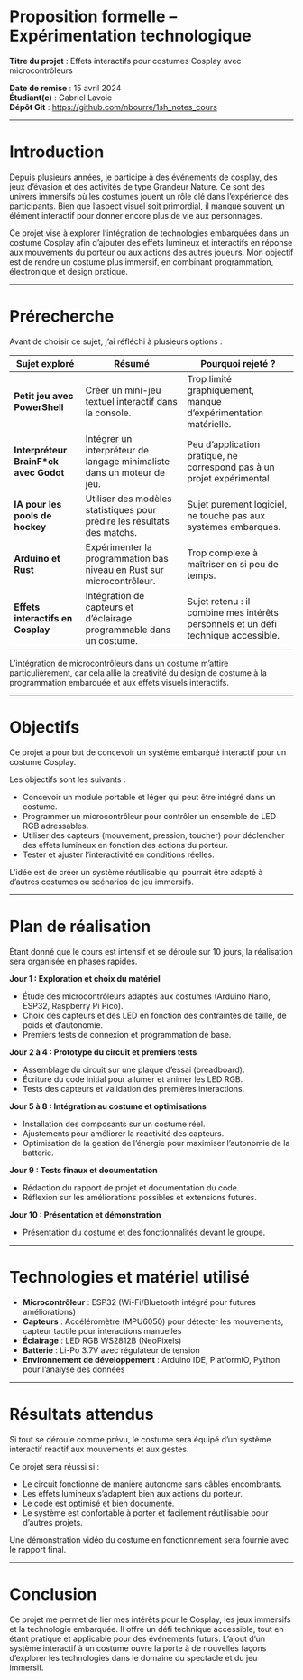 # Proposition formelle – Expérimentation technologique  
**Titre du projet** : Effets interactifs pour costumes Cosplay avec microcontrôleurs  

**Date de remise** : 15 avril 2024  
**Étudiant(e)** : Gabriel Lavoie  
**Dépôt Git** : https://github.com/nbourre/1sh_notes_cours 

---  

# Introduction  

Depuis plusieurs années, je participe à des événements de cosplay, des jeux d’évasion et des activités de type Grandeur Nature. Ce sont des univers immersifs où les costumes jouent un rôle clé dans l’expérience des participants. Bien que l’aspect visuel soit primordial, il manque souvent un élément interactif pour donner encore plus de vie aux personnages.  

Ce projet vise à explorer l’intégration de technologies embarquées dans un costume Cosplay afin d’ajouter des effets lumineux et interactifs en réponse aux mouvements du porteur ou aux actions des autres joueurs. Mon objectif est de rendre un costume plus immersif, en combinant programmation, électronique et design pratique.  

---  

# Prérecherche  

Avant de choisir ce sujet, j’ai réfléchi à plusieurs options :  

| Sujet exploré | Résumé | Pourquoi rejeté ? |
|--------------|--------|------------------|
| **Petit jeu avec PowerShell** | Créer un mini-jeu textuel interactif dans la console. | Trop limité graphiquement, manque d’expérimentation matérielle. |
| **Interpréteur BrainF*ck avec Godot** | Intégrer un interpréteur de langage minimaliste dans un moteur de jeu. | Peu d’application pratique, ne correspond pas à un projet expérimental. |
| **IA pour les pools de hockey** | Utiliser des modèles statistiques pour prédire les résultats des matchs. | Sujet purement logiciel, ne touche pas aux systèmes embarqués. |
| **Arduino et Rust** | Expérimenter la programmation bas niveau en Rust sur microcontrôleur. | Trop complexe à maîtriser en si peu de temps. |
| **Effets interactifs en Cosplay** | Intégration de capteurs et d’éclairage programmable dans un costume. | Sujet retenu : il combine mes intérêts personnels et un défi technique accessible. |

L’intégration de microcontrôleurs dans un costume m’attire particulièrement, car cela allie la créativité du design de costume à la programmation embarquée et aux effets visuels interactifs.  

---  

# Objectifs  

Ce projet a pour but de concevoir un système embarqué interactif pour un costume Cosplay.  

Les objectifs sont les suivants :  
- Concevoir un module portable et léger qui peut être intégré dans un costume.  
- Programmer un microcontrôleur pour contrôler un ensemble de LED RGB adressables.  
- Utiliser des capteurs (mouvement, pression, toucher) pour déclencher des effets lumineux en fonction des actions du porteur.  
- Tester et ajuster l’interactivité en conditions réelles.  

L’idée est de créer un système réutilisable qui pourrait être adapté à d’autres costumes ou scénarios de jeu immersifs.  

---  

# Plan de réalisation  

Étant donné que le cours est intensif et se déroule sur 10 jours, la réalisation sera organisée en phases rapides.  

**Jour 1 : Exploration et choix du matériel**  
- Étude des microcontrôleurs adaptés aux costumes (Arduino Nano, ESP32, Raspberry Pi Pico).  
- Choix des capteurs et des LED en fonction des contraintes de taille, de poids et d’autonomie.  
- Premiers tests de connexion et programmation de base.  

**Jour 2 à 4 : Prototype du circuit et premiers tests**  
- Assemblage du circuit sur une plaque d’essai (breadboard).  
- Écriture du code initial pour allumer et animer les LED RGB.  
- Tests des capteurs et validation des premières interactions.  

**Jour 5 à 8 : Intégration au costume et optimisations**  
- Installation des composants sur un costume réel.  
- Ajustements pour améliorer la réactivité des capteurs.  
- Optimisation de la gestion de l’énergie pour maximiser l’autonomie de la batterie.  

**Jour 9 : Tests finaux et documentation**  
- Rédaction du rapport de projet et documentation du code.  
- Réflexion sur les améliorations possibles et extensions futures.  

**Jour 10 : Présentation et démonstration**
- Présentation du costume et des fonctionnalités devant le groupe.


---  

# Technologies et matériel utilisé  

- **Microcontrôleur** : ESP32 (Wi-Fi/Bluetooth intégré pour futures améliorations)  
- **Capteurs** : Accéléromètre (MPU6050) pour détecter les mouvements, capteur tactile pour interactions manuelles  
- **Éclairage** : LED RGB WS2812B (NeoPixels)  
- **Batterie** : Li-Po 3.7V avec régulateur de tension  
- **Environnement de développement** : Arduino IDE, PlatformIO, Python pour l’analyse des données  

---  

# Résultats attendus  

Si tout se déroule comme prévu, le costume sera équipé d’un système interactif réactif aux mouvements et aux gestes.  

Ce projet sera réussi si :  
- Le circuit fonctionne de manière autonome sans câbles encombrants.  
- Les effets lumineux s’adaptent bien aux actions du porteur.  
- Le code est optimisé et bien documenté.  
- Le système est confortable à porter et facilement réutilisable pour d’autres projets.  

Une démonstration vidéo du costume en fonctionnement sera fournie avec le rapport final.  

---  

# Conclusion  

Ce projet me permet de lier mes intérêts pour le Cosplay, les jeux immersifs et la technologie embarquée. Il offre un défi technique accessible, tout en étant pratique et applicable pour des événements futurs. L’ajout d’un système interactif à un costume ouvre la porte à de nouvelles façons d’explorer les technologies dans le domaine du spectacle et du jeu immersif.  

